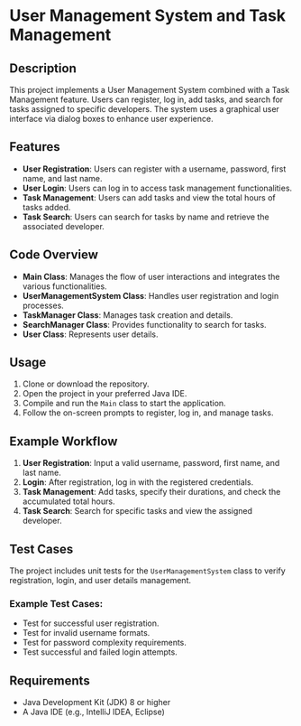 # User Management System and Task Management

## Description
This project implements a User Management System combined with a Task Management feature. Users can register, log in, add tasks, and search for tasks assigned to specific developers. The system uses a graphical user interface via dialog boxes to enhance user experience.

## Features
- **User Registration**: Users can register with a username, password, first name, and last name.
- **User Login**: Users can log in to access task management functionalities.
- **Task Management**: Users can add tasks and view the total hours of tasks added.
- **Task Search**: Users can search for tasks by name and retrieve the associated developer.

## Code Overview
- **Main Class**: Manages the flow of user interactions and integrates the various functionalities.
- **UserManagementSystem Class**: Handles user registration and login processes.
- **TaskManager Class**: Manages task creation and details.
- **SearchManager Class**: Provides functionality to search for tasks.
- **User Class**: Represents user details.

## Usage
1. Clone or download the repository.
2. Open the project in your preferred Java IDE.
3. Compile and run the `Main` class to start the application.
4. Follow the on-screen prompts to register, log in, and manage tasks.

## Example Workflow
1. **User Registration**: Input a valid username, password, first name, and last name.
2. **Login**: After registration, log in with the registered credentials.
3. **Task Management**: Add tasks, specify their durations, and check the accumulated total hours.
4. **Task Search**: Search for specific tasks and view the assigned developer.

## Test Cases
The project includes unit tests for the `UserManagementSystem` class to verify registration, login, and user details management.

### Example Test Cases:
- Test for successful user registration.
- Test for invalid username formats.
- Test for password complexity requirements.
- Test successful and failed login attempts.

## Requirements
- Java Development Kit (JDK) 8 or higher
- A Java IDE (e.g., IntelliJ IDEA, Eclipse)
